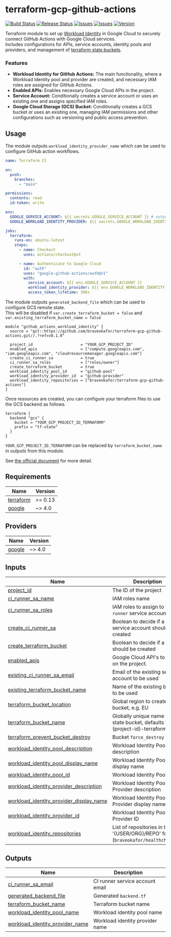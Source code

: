 # terraform-gcp-github-actions

[![Build Status][badge_build_status]][link_build_status]
[![Release Status][badge_release_status]][link_build_status]
[![Issues][badge_issues]][link_issues]
[![Issues][badge_pulls]][link_pulls]
[![Version][badge_release_version]][link_release_version]

Terraform module to set up [Workload Identity](https://cloud.google.com/blog/products/identity-security/secure-your-use-of-third-party-tools-with-identity-federation) in Google Cloud to securely connect GitHub Actions with Google Cloud services.  
Includes configurations for APIs, service accounts, identity pools and providers, and management of [terraform state buckets](https://developer.hashicorp.com/terraform/language/settings/backends/gcs).

### Features
- **Workload Identity for GitHub Actions:** The main functionality, where a Workload Identity pool and provider are created, and necessary IAM roles are assigned for GitHub Actions.
- **Enabled APIs:** Enables necessary Google Cloud APIs in the project.
- **Service Account:** Conditionally creates a service account or uses an existing one and assigns specified IAM roles.
- **Google Cloud Storage (GCS) Bucket:** Conditionally creates a GCS bucket or uses an existing one, managing IAM permissions and other configurations such as versioning and public access prevention.

## Usage

The module outputs `workload_identity_provider_name` which can be used to configure GitHub action workflows.  

```yaml
name: Terraform CI

on:
  push:
    branches:
      - "main"

permissions:
  contents: read
  id-token: write

env:
  GOOGLE_SERVICE_ACCOUNT: ${{ secrets.GOOGLE_SERVICE_ACCOUNT }} # output.ci_runner_sa_email | "ci-runner@YOUR_GCP_PROJECT_ID.iam.gserviceaccount.com"
  GOOGLE_WORKLOAD_IDENTITY_PROVIDER: ${{ secrets.GOOGLE_WORKLOAD_IDENTITY_PROVIDER }} # output.workload_identity_provider_name | "projects/YOUR_GCP_PROJECT_NUMBER/locations/global/workloadIdentityPools/github/providers/github"

jobs:
  terraform:
    runs-on: ubuntu-latest
    steps:
      - name: Checkout
        uses: actions/checkout@v3

      - name: Authenticate to Google Cloud
        id: "auth"
        uses: "google-github-actions/auth@v1"
        with:
          service_account: ${{ env.GOOGLE_SERVICE_ACCOUNT }}
          workload_identity_provider: ${{ env.GOOGLE_WORKLOAD_IDENTITY_PROVIDER }}
          access_token_lifetime: 300s
```


The module outputs `generated_backend_file` which can be used to configure GCS remote state.  
This will be disabled if `var.create_terraform_bucket = false` and `var.existing_terraform_bucket_name = false`

```hcl
module "github_actions_workload_identity" {
  source = "git::https://github.com/braveokafor/terraform-gcp-github-actions.git//.?ref=v0.1.0"

  project_id                     = "YOUR_GCP_PROJECT_ID"
  enabled_apis                   = ["compute.googleapis.com", "iam.googleapis.com", "cloudresourcemanager.googleapis.com"]
  create_ci_runner_sa            = true
  ci_runner_sa_roles             = ["roles/owner"]
  create_terraform_bucket        = true
  workload_identity_pool_id      = "github-pool"
  workload_identity_provider_id  = "github-provider"
  workload_identity_repositories = ["braveokafor/terraform-gcp-github-actions"]
}
```

Once resources are created, you can configure your terraform files to use the GCS backend as follows.

```hcl
terraform {
  backend "gcs" {
    bucket = "YOUR_GCP_PROJECT_ID_TERRAFORM"
    prefix = "tf-state"
  }
}
```

`YOUR_GCP_PROJECT_ID_TERRAFORM` can be replaced by `terraform_bucket_name` in outputs from this module.

See [the official document](https://developer.hashicorp.com/terraform/language/settings/backends/gcs#example-configuration) for more detail.

<!-- BEGIN_TF_DOCS -->
## Requirements

| Name | Version |
|------|---------|
| <a name="requirement_terraform"></a> [terraform](#requirement\_terraform) | >= 0.13 |
| <a name="requirement_google"></a> [google](#requirement\_google) | ~> 4.0 |

## Providers

| Name | Version |
|------|---------|
| <a name="provider_google"></a> [google](#provider\_google) | ~> 4.0 |

## Inputs

| Name | Description | Type | Required |
|------|-------------|------|:--------:|
| <a name="input_project_id"></a> [project\_id](#input\_project\_id) | The ID of the project | `string` | yes |
| <a name="input_ci_runner_sa_name"></a> [ci\_runner\_sa\_name](#input\_ci\_runner\_sa\_name) | IAM roles name | `string` | no |
| <a name="input_ci_runner_sa_roles"></a> [ci\_runner\_sa\_roles](#input\_ci\_runner\_sa\_roles) | IAM roles to assign to the `ci-runner` service account | `list(string)` | no |
| <a name="input_create_ci_runner_sa"></a> [create\_ci\_runner\_sa](#input\_create\_ci\_runner\_sa) | Boolean to decide if a service account should be created | `bool` | no |
| <a name="input_create_terraform_bucket"></a> [create\_terraform\_bucket](#input\_create\_terraform\_bucket) | Boolean to decide if a bucket should be created | `bool` | no |
| <a name="input_enabled_apis"></a> [enabled\_apis](#input\_enabled\_apis) | Google Cloud API's to enable on the project. | `list(string)` | no |
| <a name="input_existing_ci_runner_sa_email"></a> [existing\_ci\_runner\_sa\_email](#input\_existing\_ci\_runner\_sa\_email) | Email of the existing service account to be used | `any` | no |
| <a name="input_existing_terraform_bucket_name"></a> [existing\_terraform\_bucket\_name](#input\_existing\_terraform\_bucket\_name) | Name of the existing bucket to be used | `any` | no |
| <a name="input_terraform_bucket_location"></a> [terraform\_bucket\_location](#input\_terraform\_bucket\_location) | Global region to create the bucket, e.g. EU | `string` | no |
| <a name="input_terraform_bucket_name"></a> [terraform\_bucket\_name](#input\_terraform\_bucket\_name) | Globally unique name for the state bucket, defaults to (project-id)-terraform | `string` | no |
| <a name="input_terraform_prevent_bucket_destroy"></a> [terraform\_prevent\_bucket\_destroy](#input\_terraform\_prevent\_bucket\_destroy) | Bucket `force_destroy` value | `bool` | no |
| <a name="input_workload_identity_pool_description"></a> [workload\_identity\_pool\_description](#input\_workload\_identity\_pool\_description) | Workload Identity Pool description | `string` | no |
| <a name="input_workload_identity_pool_display_name"></a> [workload\_identity\_pool\_display\_name](#input\_workload\_identity\_pool\_display\_name) | Workload Identity Pool display name | `string` | no |
| <a name="input_workload_identity_pool_id"></a> [workload\_identity\_pool\_id](#input\_workload\_identity\_pool\_id) | Workload Identity Pool ID | `string` | no |
| <a name="input_workload_identity_provider_description"></a> [workload\_identity\_provider\_description](#input\_workload\_identity\_provider\_description) | Workload Identity Pool Provider description | `string` | no |
| <a name="input_workload_identity_provider_display_name"></a> [workload\_identity\_provider\_display\_name](#input\_workload\_identity\_provider\_display\_name) | Workload Identity Pool Provider display name | `string` | no |
| <a name="input_workload_identity_provider_id"></a> [workload\_identity\_provider\_id](#input\_workload\_identity\_provider\_id) | Workload Identity Pool Provider ID | `string` | no |
| <a name="input_workload_identity_repositories"></a> [workload\_identity\_repositories](#input\_workload\_identity\_repositories) | List of repositories in the '{USER/ORG}/REPO' format: (`braveokafor/healthchecker`). | `list(string)` | no |

## Outputs

| Name | Description |
|------|-------------|
| <a name="output_ci_runner_sa_email"></a> [ci\_runner\_sa\_email](#output\_ci\_runner\_sa\_email) | CI runner service account email |
| <a name="output_generated_backend_file"></a> [generated\_backend\_file](#output\_generated\_backend\_file) | Generated `backend.tf` |
| <a name="output_terraform_bucket_name"></a> [terraform\_bucket\_name](#output\_terraform\_bucket\_name) | Terraform bucket name |
| <a name="output_workload_identity_pool_name"></a> [workload\_identity\_pool\_name](#output\_workload\_identity\_pool\_name) | Workload identity pool name |
| <a name="output_workload_identity_provider_name"></a> [workload\_identity\_provider\_name](#output\_workload\_identity\_provider\_name) | Workload identity provider name |
<!-- END_TF_DOCS -->   

[link_issues]:https://github.com/braveokafor/terraform-gcp-github-actions/issues
[link_pulls]:https://github.com/braveokafor/terraform-gcp-github-actions/pulls
[link_build_status]:https://github.com/braveokafor/terraform-gcp-github-actions/actions/workflows/terraform-ci.yaml
[link_release_status]:https://github.com/braveokafor/terraform-gcp-github-actions/actions/workflows/terraform-release.yaml
[link_release_version]:https://github.com/braveokafor/terraform-gcp-github-actions/releases/latest

[badge_issues]:https://img.shields.io/github/issues-raw/braveokafor/terraform-gcp-github-actions?style=flat-square&logo=GitHub
[badge_pulls]:https://img.shields.io/github/issues-pr/braveokafor/terraform-gcp-github-actions?style=flat-square&logo=GitHub
[badge_build_status]:https://img.shields.io/github/actions/workflow/status/braveokafor/terraform-gcp-github-actions/terraform-ci.yaml?style=flat-square&logo=GitHub&label=build
[badge_release_status]:https://img.shields.io/github/actions/workflow/status/braveokafor/terraform-gcp-github-actions/terraform-release.yaml?style=flat-square&logo=GitHub&label=release
[badge_release_version]:https://img.shields.io/github/v/release/braveokafor/terraform-gcp-github-actions?style=flat-square&logo=GitHub&label=version
